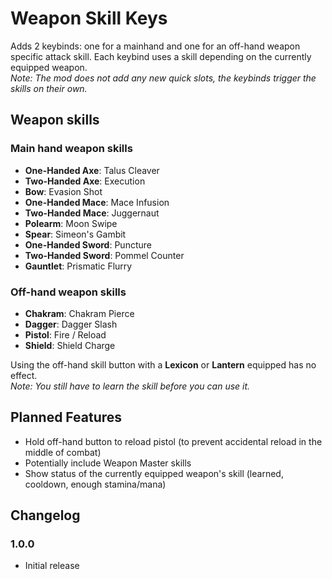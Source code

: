 # Weapon Skill Keys

Adds 2 keybinds: one for a mainhand and one for an off-hand weapon specific attack skill. 
Each keybind uses a skill depending on the currently equipped weapon.  
*Note: The mod does not add any new quick slots, the keybinds trigger the skills on their own.*

## Weapon skills
### Main hand weapon skills
- **One-Handed Axe**: Talus Cleaver
- **Two-Handed Axe**: Execution
- **Bow**: Evasion Shot
- **One-Handed Mace**: Mace Infusion
- **Two-Handed Mace**: Juggernaut
- **Polearm**: Moon Swipe
- **Spear**: Simeon's Gambit
- **One-Handed Sword**: Puncture
- **Two-Handed Sword**: Pommel Counter
- **Gauntlet**: Prismatic Flurry 

### Off-hand weapon skills
- **Chakram**: Chakram Pierce
- **Dagger**: Dagger Slash
- **Pistol**: Fire / Reload
- **Shield**: Shield Charge

Using the off-hand skill button with a **Lexicon** or **Lantern** equipped has no effect.  
*Note: You still have to learn the skill before you can use it.*

## Planned Features
- Hold off-hand button to reload pistol (to prevent accidental reload in the middle of combat)
- Potentially include Weapon Master skills
- Show status of the currently equipped weapon's skill (learned, cooldown, enough stamina/mana)

## Changelog

### 1.0.0
- Initial release